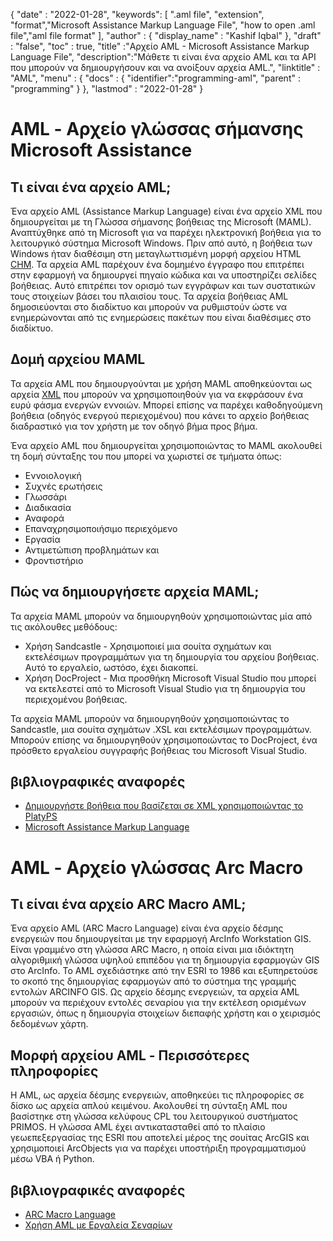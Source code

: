 
{
  "date" : "2022-01-28",
  "keywords": [ ".aml file", "extension", "format","Microsoft Assistance Markup Language File", "how to open .aml file","aml file format" ],
  "author" : {
    "display_name" : "Kashif Iqbal"
},
  "draft" : "false",
  "toc" : true,
  "title" :"Αρχείο AML - Microsoft Assistance Markup Language File",
  "description":"Μάθετε τι είναι ένα αρχείο AML και τα API που μπορούν να δημιουργήσουν και να ανοίξουν αρχεία AML.",
  "linktitle" : "AML",
  "menu" : {
    "docs" : {
      "identifier":"programming-aml",
      "parent" : "programming"
}
},
  "lastmod" : "2022-01-28"
}

# AML - Αρχείο γλώσσας σήμανσης Microsoft Assistance

## Τι είναι ένα αρχείο AML;

Ένα αρχείο AML (Assistance Markup Language) είναι ένα αρχείο XML που δημιουργείται με τη Γλώσσα σήμανσης βοήθειας της Microsoft (MAML). Αναπτύχθηκε από τη Microsoft για να παρέχει ηλεκτρονική βοήθεια για το λειτουργικό σύστημα Microsoft Windows. Πριν από αυτό, η βοήθεια των Windows ήταν διαθέσιμη στη μεταγλωττισμένη μορφή αρχείου HTML [CHM](/el/web/chm/). Τα αρχεία AML παρέχουν ένα δομημένο έγγραφο που επιτρέπει στην εφαρμογή να δημιουργεί πηγαίο κώδικα και να υποστηρίζει σελίδες βοήθειας. Αυτό επιτρέπει τον ορισμό των εγγράφων και των συστατικών τους στοιχείων βάσει του πλαισίου τους. Τα αρχεία βοήθειας AML δημοσιεύονται στο διαδίκτυο και μπορούν να ρυθμιστούν ώστε να ενημερώνονται από τις ενημερώσεις πακέτων που είναι διαθέσιμες στο διαδίκτυο.

## Δομή αρχείου MAML

Τα αρχεία AML που δημιουργούνται με χρήση MAML αποθηκεύονται ως αρχεία [XML](/el/web/xml/) που μπορούν να χρησιμοποιηθούν για να εκφράσουν ένα ευρύ φάσμα ενεργών εννοιών. Μπορεί επίσης να παρέχει καθοδηγούμενη βοήθεια (οδηγός ενεργού περιεχομένου) που κάνει το αρχείο βοήθειας διαδραστικό για τον χρήστη με τον οδηγό βήμα προς βήμα.

Ένα αρχείο AML που δημιουργείται χρησιμοποιώντας το MAML ακολουθεί τη δομή σύνταξης του που μπορεί να χωριστεί σε τμήματα όπως:

* Εννοιολογική
* Συχνές ερωτήσεις
* Γλωσσάρι
* Διαδικασία
* Αναφορά
* Επαναχρησιμοποιήσιμο περιεχόμενο
* Εργασία
* Αντιμετώπιση προβλημάτων και
* Φροντιστήριο

## Πώς να δημιουργήσετε αρχεία MAML;

Τα αρχεία MAML μπορούν να δημιουργηθούν χρησιμοποιώντας μία από τις ακόλουθες μεθόδους:

* Χρήση Sandcastle - Χρησιμοποιεί μια σουίτα σχημάτων και εκτελέσιμων προγραμμάτων για τη δημιουργία του αρχείου βοήθειας. Αυτό το εργαλείο, ωστόσο, έχει διακοπεί.
* Χρήση DocProject - Μια προσθήκη Microsoft Visual Studio που μπορεί να εκτελεστεί από το Microsoft Visual Studio για τη δημιουργία του περιεχομένου βοήθειας.

Τα αρχεία MAML μπορούν να δημιουργηθούν χρησιμοποιώντας το Sandcastle, μια σουίτα σχημάτων .XSL και εκτελέσιμων προγραμμάτων. Μπορούν επίσης να δημιουργηθούν χρησιμοποιώντας το DocProject, ένα πρόσθετο εργαλείου συγγραφής βοήθειας του Microsoft Visual Studio.

## βιβλιογραφικές αναφορές

* [Δημιουργήστε βοήθεια που βασίζεται σε XML χρησιμοποιώντας το PlatyPS](https://learn.microsoft.com/en-us/powershell/utility-modules/platyps/create-help-using-platyps?view=ps-modules)
* [Microsoft Assistance Markup Language](https://en.wikipedia.org/wiki/Microsoft_Assistance_Markup_Language)

# AML - Αρχείο γλώσσας Arc Macro

## Τι είναι ένα αρχείο ARC Macro AML;

Ένα αρχείο AML (ARC Macro Language) είναι ένα αρχείο δέσμης ενεργειών που δημιουργείται με την εφαρμογή ArcInfo Workstation GIS. Είναι γραμμένο στη γλώσσα ARC Macro, η οποία είναι μια ιδιόκτητη αλγοριθμική γλώσσα υψηλού επιπέδου για τη δημιουργία εφαρμογών GIS στο ArcInfo. Το AML σχεδιάστηκε από την ESRI το 1986 και εξυπηρετούσε το σκοπό της δημιουργίας εφαρμογών από το σύστημα της γραμμής εντολών ARCINFO GIS. Ως αρχείο δέσμης ενεργειών, τα αρχεία AML μπορούν να περιέχουν εντολές σεναρίου για την εκτέλεση ορισμένων εργασιών, όπως η δημιουργία στοιχείων διεπαφής χρήστη και ο χειρισμός δεδομένων χάρτη.

## Μορφή αρχείου AML - Περισσότερες πληροφορίες

Η AML, ως αρχεία δέσμης ενεργειών, αποθηκεύει τις πληροφορίες σε δίσκο ως αρχεία απλού κειμένου. Ακολουθεί τη σύνταξη AML που βασίστηκε στη γλώσσα κελύφους CPL του λειτουργικού συστήματος PRIMOS. Η γλώσσα AML έχει αντικατασταθεί από το πλαίσιο γεωεπεξεργασίας της ESRI που αποτελεί μέρος της σουίτας ArcGIS και χρησιμοποιεί ArcObjects για να παρέχει υποστήριξη προγραμματισμού μέσω VBA ή Python.

## βιβλιογραφικές αναφορές

* [ARC Macro Language](https://en.wikipedia.org/wiki/ARC_Macro_Language)
* [Χρήση AML με Εργαλεία Σεναρίων](https://desktop.arcgis.com/en/arcmap/latest/analyze/creating-tools/using-amls-with-script-tools.htm)

